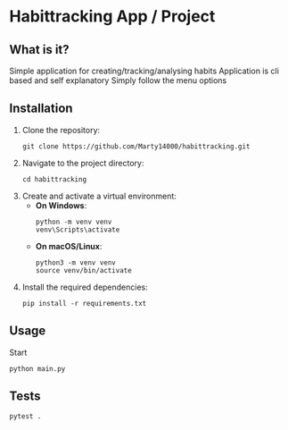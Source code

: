 # Habittracking App / Project

## What is it?
Simple application for creating/tracking/analysing habits
Application is cli based and self explanatory
Simply follow the menu options

## Installation
1. Clone the repository:
   ```
   git clone https://github.com/Marty14000/habittracking.git
   ```
2. Navigate to the project directory:
   ```
   cd habittracking
   ```
3. Create and activate a virtual environment:
   - **On Windows**:
     ```
     python -m venv venv
     venv\Scripts\activate
     ```
   - **On macOS/Linux**:
     ```
     python3 -m venv venv
     source venv/bin/activate
     ```
4. Install the required dependencies:
   ```
   pip install -r requirements.txt
   ```

## Usage
Start

```
python main.py
```

## Tests
```
pytest .

